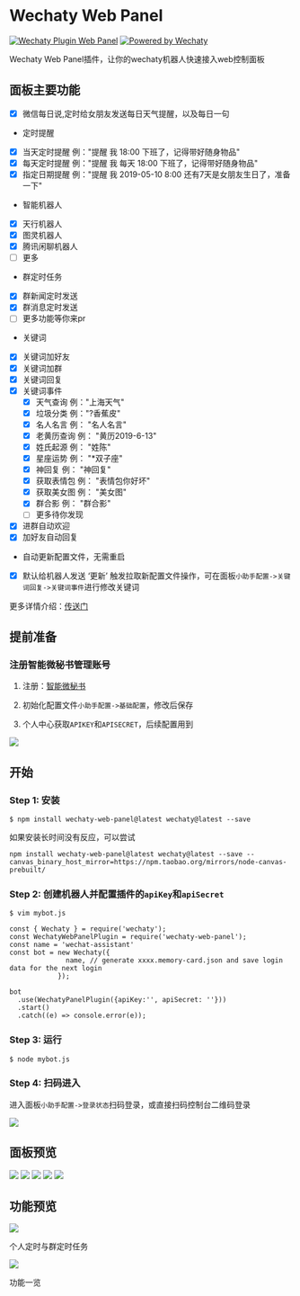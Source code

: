 # Wechaty Web Panel

[![Wechaty Plugin Web Panel](https://img.shields.io/badge/Wechaty%20Plugin-WebPanel-brightgreen.svg)](https://github.com/gengchen528/wechaty-web-panel)
[![Powered by Wechaty](https://img.shields.io/badge/Powered%20By-Wechaty-brightgreen.svg)](https://github.com/Wechaty/wechaty)

Wechaty Web Panel插件，让你的wechaty机器人快速接入web控制面板

## 面板主要功能

- [x] 微信每日说,定时给女朋友发送每日天气提醒，以及每日一句

* 定时提醒

- [x] 当天定时提醒  例："提醒 我 18:00 下班了，记得带好随身物品"
- [x] 每天定时提醒  例："提醒 我 每天 18:00 下班了，记得带好随身物品"
- [x] 指定日期提醒  例："提醒 我 2019-05-10 8:00 还有7天是女朋友生日了，准备一下"
* 智能机器人
- [x] 天行机器人
- [x] 图灵机器人
- [x] 腾讯闲聊机器人
- [ ] 更多

* 群定时任务
- [x] 群新闻定时发送
- [x] 群消息定时发送
- [ ] 更多功能等你来pr

* 关键词
- [x] 关键词加好友
- [x] 关键词加群
- [x] 关键词回复
- [x] 关键词事件
  - [x] 天气查询 例："上海天气"
  - [x] 垃圾分类 例："?香蕉皮"
  - [x] 名人名言 例： "名人名言"
  - [x] 老黄历查询 例： "黄历2019-6-13"
  - [x] 姓氏起源 例： "姓陈"
  - [x] 星座运势 例： "*双子座"
  - [x] 神回复 例： "神回复"
  - [x] 获取表情包 例： "表情包你好坏"
  - [x] 获取美女图 例： "美女图"
  - [x] 群合影 例： "群合影"
  - [ ] 更多待你发现
- [x] 进群自动欢迎
- [x] 加好友自动回复
* 自动更新配置文件，无需重启
- [x] 默认给机器人发送 ‘更新’ 触发拉取新配置文件操作，可在面板`小助手配置->关键词回复->关键词事件`进行修改关键词

更多详情介绍：[传送门](https://www.xkboke.com/web-inn/secretary/client.html#%E5%B0%8F%E5%8A%A9%E6%89%8B%E5%8A%9F%E8%83%BD%E4%B8%80%E8%A7%88)


## 提前准备

### 注册智能微秘书管理账号

1. 注册：[智能微秘书](https://wechat.aibotk.com/#/signup)

2. 初始化配置文件`小助手配置->基础配置`，修改后保存

3. 个人中心获取`APIKEY`和`APISECRET`，后续配置用到

![](./doc/img/user-center.png)

## 开始

### Step 1: 安装

```
$ npm install wechaty-web-panel@latest wechaty@latest --save
```

如果安装长时间没有反应，可以尝试

```
npm install wechaty-web-panel@latest wechaty@latest --save --canvas_binary_host_mirror=https://npm.taobao.org/mirrors/node-canvas-prebuilt/
```

### Step 2: 创建机器人并配置插件的`apiKey`和`apiSecret`

```
$ vim mybot.js

const { Wechaty } = require('wechaty');
const WechatyWebPanelPlugin = require('wechaty-web-panel');
const name = 'wechat-assistant'
const bot = new Wechaty({
              name, // generate xxxx.memory-card.json and save login data for the next login
            });

bot
  .use(WechatyPanelPlugin({apiKey:'', apiSecret: ''}))
  .start()
  .catch((e) => console.error(e));

```

### Step 3: 运行

```
$ node mybot.js
```

### Step 4: 扫码进入

进入面板`小助手配置->登录状态`扫码登录，或直接扫码控制台二维码登录

![](./doc/img/qrcode-s.png)

## 面板预览

![](./doc/img/qrcode.png)
![](./doc/img/everyday.png)
![](./doc/img/schedule.png)
![](./doc/img/event.png)
![](./doc/img/material.png)

## 功能预览

![](./doc/img/news.jpeg)

个人定时与群定时任务

![](./doc/img/func.jpeg)

功能一览
